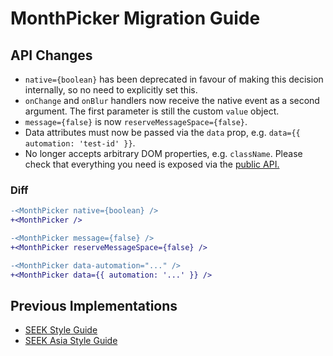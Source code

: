 # MonthPicker Migration Guide

## API Changes

- `native={boolean}` has been deprecated in favour of making this decision internally, so no need to explicitly set this.
- `onChange` and `onBlur` handlers now receive the native event as a second argument. The first parameter is still the custom `value` object.
- `message={false}` is now `reserveMessageSpace={false}`.
- Data attributes must now be passed via the `data` prop, e.g. `data={{ automation: 'test-id' }}`.
- No longer accepts arbitrary DOM properties, e.g. `className`. Please check that everything you need is exposed via the [public API.](https://seek-oss.github.io/braid-design-system/components/MonthPicker)

### Diff

```diff
-<MonthPicker native={boolean} />
+<MonthPicker />

-<MonthPicker message={false} />
+<MonthPicker reserveMessageSpace={false} />

-<MonthPicker data-automation="..." />
+<MonthPicker data={{ automation: '...' }} />
```

## Previous Implementations

- [SEEK Style Guide](https://seek-oss.github.io/seek-style-guide/monthpicker)
- [SEEK Asia Style Guide](https://seekinternational.github.io/seek-asia-style-guide/monthpicker)
